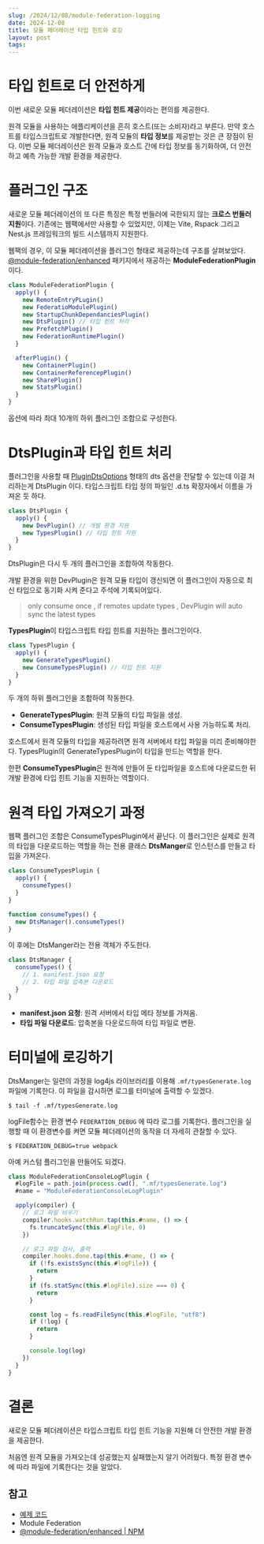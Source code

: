 ```yaml
---
slug: /2024/12/08/module-federation-logging
date: 2024-12-08
title: 모듈 페더레이션 타입 힌트와 로깅
layout: post
tags:
---
```


# 타입 힌트로 더 안전하게

이번 새로운 모듈 페더레이션은 **타입 힌트 제공**이라는 편의를 제공한다.

원격 모듈을 사용하는 애플리케이션을 흔히 호스트(또는 소비자)라고 부른다. 만약 호스트를 타입스크립트로 개발한다면, 원격 모듈의 **타입 정보**를 제공받는 것은 큰 장점이 된다. 이번 모듈 페더레이션은 원격 모듈과 호스트 간에 타입 정보를 동기화하여, 더 안전하고 예측 가능한 개발 환경을 제공한다.

# 플러그인 구조

새로운 모듈 페더레이션의 또 다른 특징은 특정 번들러에 국한되지 않는 **크로스 번들러 지원**이다. 기존에는 웹팩에서만 사용할 수 있었지만, 이제는 Vite, Rspack 그리고 Nest.js 프레임워크의 빌드 시스템까지 지원한다.

웹팩의 경우, 이 모듈 페더레이션을 플러그인 형태로 제공하는데 구조를 살펴보았다. [@module-federation/enhanced](https://www.npmjs.com/package/@module-federation/enhanced) 패키지에서 재공하는 **ModuleFederationPlugin**이다.

```js
class ModuleFederationPlugin {
  apply() {
    new RemoteEntryPLugin()
    new FederatioModulePlugin()
    new StartupChunkDependanciesPlugin()
    new DtsPlugin() // 타입 힌트 처리
    new PrefetchPlugin()
    new FederationRuntimePlugin()
  }

  afterPlugin() {
    new ContainerPlugin()
    new ContainerReferencepPlugin()
    new SharePlugin()
    new StatsPlugin()
  }
}
```

옵션에 따라 최대 10개의 하위 플러그인 조합으로 구성한다.

# DtsPlugin과 타입 힌트 처리

플러그인을 사용할 때 [PluginDtsOptions](https://module-federation.io/configure/dts.html) 형태의 dts 옵션을 전달할 수 있는데 이걸 처리하는게 DtsPlugin 이다. 타입스크립트 타입 정의 파일인 .d.ts 확장자에서 이름을 가져온 듯 하다.

```js
class DtsPlugin {
  apply() {
    new DevPlugin() // 개발 환경 지원
    new TypesPlugin() // 타입 힌트 지원
  }
}
```

DtsPlugin은 다시 두 개의 플러그인을 조합하여 작동한다.

개발 환경을 위한 DevPlugin은 원격 모듈 타입이 갱신되면 이 플러그인이 자동으로 최신 타입으로 동기화 시켜 준다고 주석에 기록되어있다.

> only consume once , if remotes update types , DevPlugin will auto sync the latest types

**TypesPlugin**이 타입스크립트 타입 힌트를 지원하는 플러그인이다.

```js
class TypesPlugin {
  apply() {
    new GenerateTypesPlugin()
    new ConsumeTypesPlugin() // 타입 힌트 지원
  }
}
```

두 개의 하위 플러그인을 조합하여 작동한다.

- **GenerateTypesPlugin**: 원격 모듈의 타입 파일을 생성.
- **ConsumeTypesPlugin**: 생성된 타입 파일을 호스트에서 사용 가능하도록 처리.

호스트에서 원격 모듈의 타입을 제공하려면 원격 서버에서 타입 파일을 미리 준비해야한다.
TypesPlugin의 GenerateTypesPlugin이 타입을 만드는 역할을 한다.

한편 **ConsumeTypesPlugin**은 원격에 만들어 둔 타입파일을 호스트에 다운로드한 뒤 개발 환경에 타입 힌트 기능을 지원하는 역할이다.

# 원격 타입 가져오기 과정

웹팩 플러그인 조합은 ConsumeTypesPlugin에서 끝난다. 이 플러그인은 실제로 원격의 타입을 다운로드하는 역할을 하는 전용 클래스 **DtsManger**로 인스턴스를 만들고 타입을 가져온다.

```ts
class ConsumeTypesPlugin {
  apply() {
    consumeTypes()
  }
}

function consumeTypes() {
  new DtsManager().consumeTypes()
}
```

이 후에는 DtsManger라는 전용 객체가 주도한다.

```ts
class DtsManager {
  consumeTypes() {
    // 1. manifest.json 요청
    // 2. 타입 파일 압축본 다운로드
  }
}
```

- **manifest.json 요청**: 원격 서버에서 타입 메타 정보를 가져옴.
- **타입 파일 다운로드**: 압축본을 다운로드하여 타입 파일로 변환.

# 터미널에 로깅하기

DtsManger는 일련의 과정을 log4js 라이브러리를 이용해 `.mf/typesGenerate.log` 파일에 기록한다. 이 파일을 감시하면 로그를 터미널에 출력할 수 있겠다.

```shell
$ tail -f .mf/typesGenerate.log
```

logFile함수는 환경 변수 `FEDERATION_DEBUG` 에 따라 로그를 기록한다. 플러그인을 실행할 때 이 환경변수를 켜면 모듈 페더레이션의 동작을 더 자세히 관찰할 수 있다.

```shell
$ FEDERATION_DEBUG=true webpack
```

아예 커스텀 플러그인을 만들어도 되겠다.

```js
class ModuleFederationConsoleLogPlugin {
  #logFile = path.join(process.cwd(), ".mf/typesGenerate.log")
  #name = "ModuleFederationConsoleLogPlugin"

  apply(compiler) {
    // 로그 파일 비우기
    compiler.hooks.watchRun.tap(this.#name, () => {
      fs.truncateSync(this.#logFile, 0)
    })

    // 로그 파일 검사, 출력
    compiler.hooks.done.tap(this.#name, () => {
      if (!fs.existsSync(this.#logFile)) {
        return
      }
      if (fs.statSync(this.#logFile).size === 0) {
        return
      }

      const log = fs.readFileSync(this.#logFile, "utf8")
      if (!log) {
        return
      }

      console.log(log)
    })
  }
}
```

# 결론

새로운 모듈 페더레이션은 타입스크립트 타입 힌트 기능을 지원해 더 안전한 개발 환경을 제공한다.

처음엔 원격 모듈을 가져오는데 성공했는지 실패했는지 알기 어려웠다. 특정 환경 변수에 따라 파일에 기록한다는 것을 알았다.

## 참고

- [예제 코드](https://github.com/jeonghwan-kim/jeonghwan-kim.github.io-examples/tree/main/2024-12-08-module-federation-logging)
- Module Federation
- [@module-federation/enhanced | NPM](https://www.npmjs.com/package/@module-federation/enhanced)
